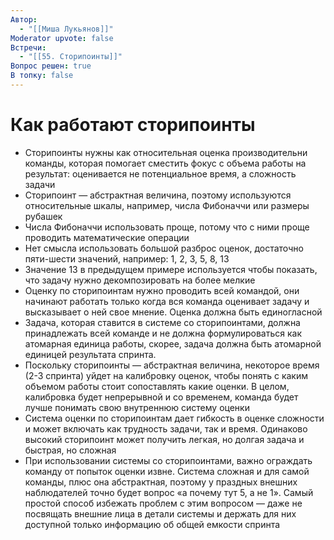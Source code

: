 ```yaml
---
Автор:
  - "[[Миша Лукьянов]]"
Moderator upvote: false
Встречи:
  - "[[55. Сторипоинты]]"
Вопрос решен: true
В топку: false
---
```

# Как работают сторипоинты

- Сторипоинты нужны как относительная оценка производительни команды, которая помогает сместить фокус с объема работы на результат: оценивается не потенциальное время, а сложность задачи
- Сторипоинт — абстрактная величина, поэтому используются относительные шкалы, например, числа Фибоначчи или размеры рубашек
- Числа Фибоначчи использовать проще, потому что с ними проще проводить математические операции
- Нет смысла использовать большой разброс оценок, достаточно пяти-шести значений, например: 1, 2, 3, 5, 8, 13
- Значение 13 в предыдущем примере используется чтобы показать, что задачу нужно декомпозировать на более мелкие
- Оценку по сторипоинтам нужно проводить всей командой, они начинают работать только когда вся команда оценивает задачу и высказывает о ней свое мнение. Оценка должна быть единогласной
- Задача, которая ставится в системе со сторипоинтами, должна принадлежать всей команде и не должна формулироваться как атомарная единица работы, скорее, задача должна быть атомарной единицей результата спринта.
- Поскольку сторипоинты — абстрактная величина, некоторое время (2-3 спринта) уйдет на калибровку оценок, чтобы понять с каким объемом работы стоит сопоставлять какие оценки. В целом, калибровка будет непрерывной и со временем, команда будет лучше понимать свою внутреннюю систему оценки
- Система оценки по сторипоинтам дает гибкость в оценке сложности и может включать как трудность задачи, так и время. Одинаково высокий сторипоинт может получить легкая, но долгая задача и быстрая, но сложная
- При использовании системы со сторипоинтами, важно ограждать команду от попыток оценки извне. Система сложная и для самой команды, плюс она абстрактная, поэтому у праздных внешних наблюдателей точно будет вопрос «а почему тут 5, а не 1». Самый простой способ избежать проблем с этим вопросом — даже не посвящать внешние лица в детали системы и держать для них доступной только информацию об общей емкости спринта
